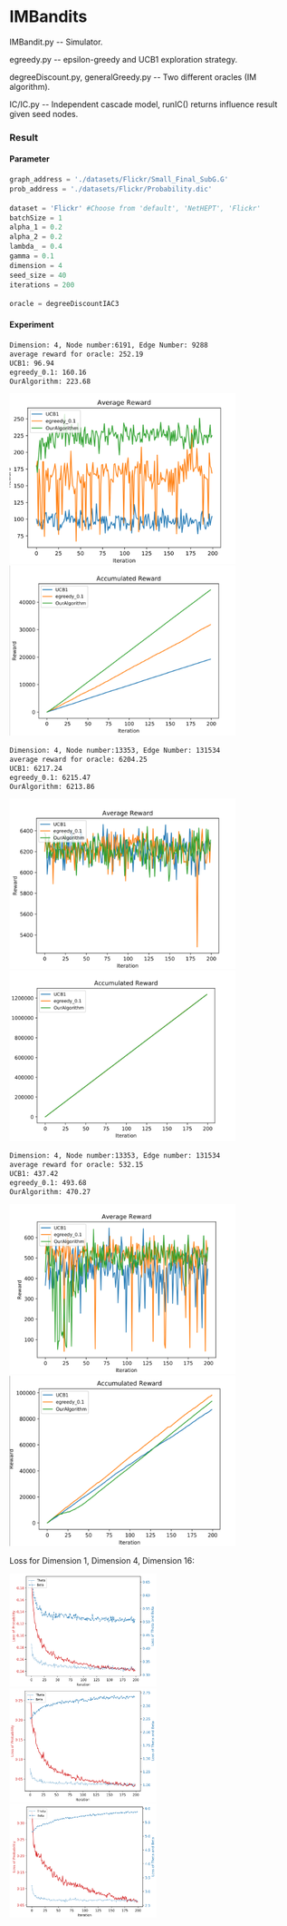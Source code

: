 # IMBandits

IMBandit.py -- Simulator.

egreedy.py -- epsilon-greedy and UCB1 exploration strategy.

degreeDiscount.py, generalGreedy.py -- Two different oracles (IM algorithm).

IC/IC.py -- Independent cascade model, runIC() returns influence result given seed nodes.

### Result

#### Parameter

```python
graph_address = './datasets/Flickr/Small_Final_SubG.G'
prob_address = './datasets/Flickr/Probability.dic'

dataset = 'Flickr' #Choose from 'default', 'NetHEPT', 'Flickr'
batchSize = 1
alpha_1 = 0.2
alpha_2 = 0.2 
lambda_ = 0.4
gamma = 0.1
dimension = 4
seed_size = 40
iterations = 200

oracle = degreeDiscountIAC3
```

#### Experiment

```
Dimension: 4, Node number:6191, Edge Number: 9288
average reward for oracle: 252.19
UCB1: 96.94
egreedy_0.1: 160.16
OurAlgorithm: 223.68
```
<p float="left">
<img src="./SimulationResults/avgReward-normal.png" alt="alt text" width="400" height="300">
<img src="./SimulationResults/acuReward-normal.png" alt="alt text" width="400" height="300">
</p>

```
Dimension: 4, Node number:13353, Edge Number: 131534
average reward for oracle: 6204.25
UCB1: 6217.24
egreedy_0.1: 6215.47
OurAlgorithm: 6213.86
```



<p float="left">
<img src="./SimulationResults/avgReward-dense.png" alt="alt text" width="400" height="300">
<img src="./SimulationResults/acuReward-dense.png" alt="alt text" width="400" height="300">
</p>





```
Dimension: 4, Node number:13353, Edge number: 131534
average reward for oracle: 532.15
UCB1: 437.42
egreedy_0.1: 493.68
OurAlgorithm: 470.27
```

<p float="left">
<img src="./SimulationResults/avgReward-denseLowProb.png" alt="alt text" width="400" height="300">
<img src="./SimulationResults/acuReward-denseLowProb.png" alt="alt text" width="400" height="300">
</p>



Loss for Dimension 1, Dimension 4, Dimension 16:

<p float="left">
<img src="./SimulationResults/loss-1.png" alt="alt text" width="260" height="200">
<img src="./SimulationResults/loss-4.png" alt="alt text" width="260" height="200">
<img src="./SimulationResults/loss-16.png" alt="alt text" width="260" height="200">
</p>